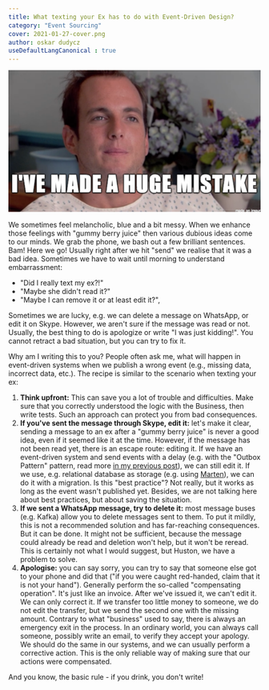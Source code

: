 ```yaml
---
title: What texting your Ex has to do with Event-Driven Design?
category: "Event Sourcing"
cover: 2021-01-27-cover.png
author: oskar dudycz
useDefaultLangCanonical : true
---
```


![cover](2021-01-27-cover.png)

We sometimes feel melancholic, blue and a bit messy. When we enhance those feelings with "gummy berry juice" then various dubious ideas come to our minds. We grab the phone, we bash out a few brilliant sentences. Bam! Here we go! Usually right after we hit "send" we realise that it was a bad idea. Sometimes we have to wait until morning to understand embarrassment:
- "Did I really text my ex?!"
- "Maybe she didn't read it?"
- "Maybe I can remove it or at least edit it?", 

Sometimes we are lucky, e.g. we can delete a message on WhatsApp, or edit it on Skype. However, we aren't sure if the message was read or not. Usually, the best thing to do is apologize or write "I was just kidding!". You cannot retract a bad situation, but you can try to fix it. 

Why am I writing this to you? People often ask me, what will happen in event-driven systems when we publish a wrong event (e.g., missing data, incorrect data, etc.). The recipe is similar to the scenario when texting your ex: 
1. **Think upfront:** This can save you a lot of trouble and difficulties. Make sure that you correctly understood the logic with the Business, then write tests. Such an approach can protect you from bad consequences.
2. **If you've sent the message through Skype, edit it:** let's make it clear, sending a message to an ex after a "gummy berry juice" is never a good idea, even if it seemed like it at the time. However, if the message has not been read yet, there is an escape route: editing it. If we have an event-driven system and send events with a delay (e.g. with the "Outbox Pattern" pattern, read more [in my previous post](https://event-driven.io/pl/outbox_inbox_patterns_and_delivery_guarantees_explained/)), we can still edit it. If we use, e.g. relational database as storage (e.g. using [Marten](https://martendb.io/)), we can do it with a migration. Is this "best practice"? Not really, but it works as long as the event wasn't published yet. Besides, we are not talking here about best practices, but about saving the situation. 
3. **If we sent a WhatsApp message, try to delete it:** most message buses (e.g. Kafka) allow you to delete messages sent to them. To put it mildly, this is not a recommended solution and has far-reaching consequences. But it can be done. It might not be sufficient, because the message could already be read and deletion won't help, but it won't be reread. This is certainly not what I would suggest, but Huston, we have a problem to solve. 
4. **Apologise:** you can say sorry, you can try to say that someone else got to your phone and did that ("if you were caught red-handed, claim that it is not your hand"). Generally perform the so-called "compensating operation". It's just like an invoice. After we've issued it, we can't edit it. We can only correct it. If we transfer too little money to someone, we do not edit the transfer, but we send the second one with the missing amount. Contrary to what "business" used to say, there is always an emergency exit in the process. In an ordinary world, you can always call someone, possibly write an email, to verify they accept your apology. We should do the same in our systems, and we can usually perform a corrective action. This is the only reliable way of making sure that our actions were compensated.

And you know, the basic rule - if you drink, you don't write!
